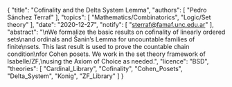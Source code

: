 {
    "title": "Cofinality and the Delta System Lemma",
    "authors": [
        "Pedro Sánchez Terraf"
    ],
    "topics": [
        "Mathematics/Combinatorics",
        "Logic/Set theory"
    ],
    "date": "2020-12-27",
    "notify": [
        "sterraf@famaf.unc.edu.ar"
    ],
    "abstract": "\nWe formalize the basic results on cofinality of linearly ordered sets\nand ordinals and Šanin’s Lemma for uncountable families of finite\nsets. This last result is used to prove the countable chain condition\nfor Cohen posets. We work in the set theory framework of Isabelle/ZF,\nusing the Axiom of Choice as needed.",
    "licence": "BSD",
    "theories": [
        "Cardinal_Library",
        "Cofinality",
        "Cohen_Posets",
        "Delta_System",
        "Konig",
        "ZF_Library"
    ]
}